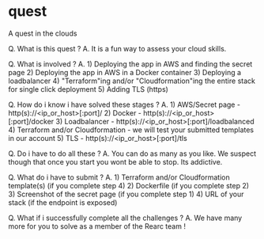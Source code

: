 # quest
A quest in the clouds

Q. What is this quest ?
A. It is a fun way to assess your cloud skills.

Q. What is involved ?
A. 1) Deploying the app in AWS and finding the secret page
   2) Deploying the app in AWS in a Docker container
   3) Deploying a loadbalancer 
   4) "Terraform"ing and/or "Cloudformation"ing the entire stack for single click deployment
   5) Adding TLS (https)

Q. How do i know i have solved these stages ?
A. 1) AWS/Secret page - http(s)://<ip_or_host>[:port]/
   2) Docker - http(s)://<ip_or_host>[:port]/docker
   3) Loadbalancer - http(s)://<ip_or_host>[:port]/loadbalanced
   4) Terraform and/or Cloudformation - we will test your submitted templates in our account
   5) TLS - http(s)://<ip_or_host>[:port]/tls

Q. Do i have to do all these ?
A. You can do as many as you like. We suspect though that once you start you wont be able to stop. Its addictive.

Q. What do i have to submit ?
A. 1) Terraform and/or Cloudformation template(s) (if you complete step 4)
   2) Dockerfile (if you complete step 2)
   3) Screenshot of the secret page (if you complete step 1)
   4) URL of your stack (if the endpoint is exposed)

Q. What if i successfully complete all the challenges ?
A. We have many more for you to solve as a member of the Rearc team !
